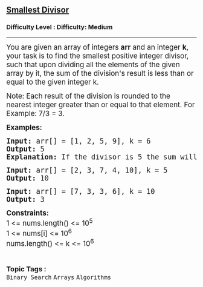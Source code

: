 <h2><a href="https://www.geeksforgeeks.org/problems/smallest-divisor/1?page=3&category=Binary%20Search&sortBy=submissions">Smallest Divisor</a></h2><h3>Difficulty Level : Difficulty: Medium</h3><hr><div class="problems_problem_content__Xm_eO"><p><span style="font-size: 14pt;">You are given an array of integers&nbsp;<strong>arr</strong>&nbsp;and an integer&nbsp;<strong>k</strong>, your task is to find the smallest positive integer divisor, such that upon dividing all the elements of the given array by it, the sum of the division's result is less than or equal to the given integer k.</span></p>
<p><span style="font-size: 14pt;">Note: Each result of the division is rounded to the nearest integer greater than or equal to that element. For Example: 7/3 = 3.</span></p>
<p><span style="font-size: 14pt;"><strong>Examples:</strong></span></p>
<pre><span style="font-size: 14pt;"><strong>Input: </strong>arr[] = [1, 2, 5, 9], k = 6
<strong>Output: </strong>5
<strong>Explanation: </strong>If the divisor is 5 the sum will be 5 (1+1+1+2), which is less than 6.<br></span></pre>
<pre><span style="font-size: 14pt;"><strong>Input: </strong>arr[] = [2, 3, 7, 4, 10], k = 5
<strong>Output: </strong>10</span></pre>
<pre><span style="font-size: 14pt;"><strong>Input: </strong>arr[] = [7, 3, 3, 6], k = 10
<strong>Output: </strong>3</span></pre>
<p><span style="font-size: 14pt;"><strong>Constraints:</strong><br>1 &lt;= nums.length() &lt;= 10<sup>5</sup><br>1 &lt;= nums[i] &lt;= 10<sup>6</sup><br>nums.length() &lt;= k &lt;= 10<sup>6</sup></span></p></div><br><p><span style=font-size:18px><strong>Topic Tags : </strong><br><code>Binary Search</code>&nbsp;<code>Arrays</code>&nbsp;<code>Algorithms</code>&nbsp;